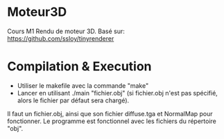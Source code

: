 # Moteur3D
Cours M1 Rendu de moteur 3D.
Basé sur: https://github.com/ssloy/tinyrenderer

# Compilation & Execution
- Utiliser le makefile avec la commande "make"
- Lancer en utilisant ./main "fichier.obj" (si fichier.obj n'est pas spécifié, alors le fichier par défaut sera chargé).

Il faut un fichier.obj, ainsi que son fichier diffuse.tga et NormalMap pour fonctionner.
Le programme est fonctionnel avec les fichiers du répertoire "obj".
